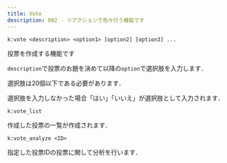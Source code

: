 ```yaml
---
title: Vote
description: 002 - リアクションで色々行う機能です
---
```


<command 
  name="vote"
  :aliases="['poll', 'vc', 'pc']"
  :roles="[{name: 'サーバーOnly', color: 'green'}]"
  :usages="['k:vote バナナはおやつに入りますか Yes No', 'k:pc 集合時間は何時にしますか 0時 1時 2時 3時']">
<div>

  `k:vote <description> <option1> [option2] [option3] ...`

投票を作成する機能です

`description`で投票のお題を決めて以降の`option`で選択肢を入力します．

選択肢は20個以下である必要があります．

選択肢を入力しなかった場合「はい」「いいえ」が選択肢として入力されます．

</div>
</command>

<command 
  name="vote_list"
  :aliases="['poll_list', 'vl', 'pl']"
  :roles="[{name: 'サーバーOnly', color: 'green'}]"
  :usages="['k:vote_list', 'k:vl']">
<div>

  `k:vote_list`

作成した投票の一覧が作成されます．

</div>
</command>

<command 
  name="vote_analyze"
  :aliases="['poll_analyze', 'va', 'pa']"
  :roles="[{name: 'サーバーOnly', color: 'green'}]"
  :usages="['k:vote_analyze 6f7acf', 'k:va 6f7acf']"
  rate="2分あたり5回まで">
<div>

  `k:vote_analyze <ID>`

指定した投票IDの投票に関して分析を行います．

</div>
</command>
